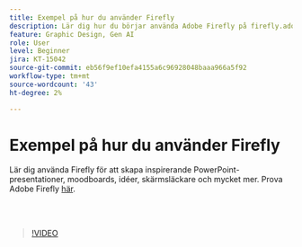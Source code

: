 ```yaml
---
title: Exempel på hur du använder Firefly
description: Lär dig hur du börjar använda Adobe Firefly på firefly.adobe.com
feature: Graphic Design, Gen AI
role: User
level: Beginner
jira: KT-15042
source-git-commit: eb56f9ef10efa4155a6c96928048baaa966a5f92
workflow-type: tm+mt
source-wordcount: '43'
ht-degree: 2%

---
```


# Exempel på hur du använder Firefly

Lär dig använda Firefly för att skapa inspirerande PowerPoint-presentationer, moodboards, idéer, skärmsläckare och mycket mer. Prova Adobe Firefly [här](https://firefly.adobe.com/).

<br> 

>[!VIDEO](https://video.tv.adobe.com/v/3427611?quality=12&learn=on&hidetitle=true)

